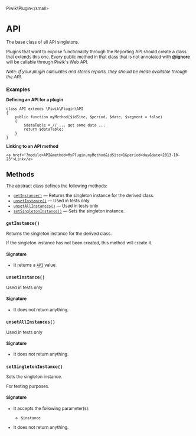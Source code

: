 <small>Piwik\Plugin\</small>

API
===

The base class of all API singletons.

Plugins that want to expose functionality through the Reporting API should create a class
that extends this one. Every public method in that class that is not annotated with **@ignore**
will be callable through Piwik's Web API.

_Note: If your plugin calculates and stores reports, they should be made available through the API._

### Examples

**Defining an API for a plugin**

    class API extends \Piwik\Plugin\API
    {
        public function myMethod($idSite, $period, $date, $segment = false)
        {
            $dataTable = // ... get some data ...
            return $dataTable;
        }
    }

**Linking to an API method**

    <a href="?module=API&method=MyPlugin.myMethod&idSite=1&period=day&date=2013-10-23">Link</a>

Methods
-------

The abstract class defines the following methods:

- [`getInstance()`](#getinstance) &mdash; Returns the singleton instance for the derived class.
- [`unsetInstance()`](#unsetinstance) &mdash; Used in tests only
- [`unsetAllInstances()`](#unsetallinstances) &mdash; Used in tests only
- [`setSingletonInstance()`](#setsingletoninstance) &mdash; Sets the singleton instance.

<a name="getinstance" id="getinstance"></a>
<a name="getInstance" id="getInstance"></a>
### `getInstance()`

Returns the singleton instance for the derived class.

If the singleton instance
has not been created, this method will create it.

#### Signature

- It returns a [`API`](../../Piwik/Plugin/API.md) value.

<a name="unsetinstance" id="unsetinstance"></a>
<a name="unsetInstance" id="unsetInstance"></a>
### `unsetInstance()`

Used in tests only

#### Signature

- It does not return anything.

<a name="unsetallinstances" id="unsetallinstances"></a>
<a name="unsetAllInstances" id="unsetAllInstances"></a>
### `unsetAllInstances()`

Used in tests only

#### Signature

- It does not return anything.

<a name="setsingletoninstance" id="setsingletoninstance"></a>
<a name="setSingletonInstance" id="setSingletonInstance"></a>
### `setSingletonInstance()`

Sets the singleton instance.

For testing purposes.

#### Signature

-  It accepts the following parameter(s):
    - `$instance`
      
- It does not return anything.

